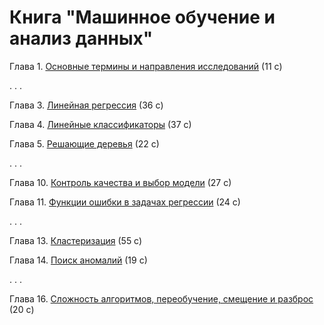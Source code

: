 # Книга "Машинное обучение и анализ данных"

Глава 1. [Основные термины и направления исследований](book_011_intro_202309.pdf) (11 c)

. . .

Глава 3. [Линейная регрессия](book_043_linreg_202305.pdf) (36 c)

Глава 4. [Линейные классификаторы](book_023_linclass_202308.pdf) (37 с)

Глава 5. [Решающие деревья](book_044_trees_202305.pdf) (22 с)

. . .

Глава 10. [Контроль качества и выбор модели](book_053_control_202309.pdf) (27 с)

Глава 11. [Функции ошибки в задачах регрессии](book_071_regressionerrors_202306.pdf) (24 с)

. . .

Глава 13. [Кластеризация](book_081_cluster_202401.pdf) (55 c)

Глава 14. [Поиск аномалий](book_047_anomaly_06.pdf) (19 с)

. . .

Глава 16. [Сложность алгоритмов, переобучение, смещение и разброс](book_048_bias_variance_202305.pdf) (20 c)
